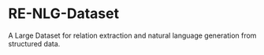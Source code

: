 # RE-NLG-Dataset
A Large Dataset for relation extraction and natural language generation from structured data. 
